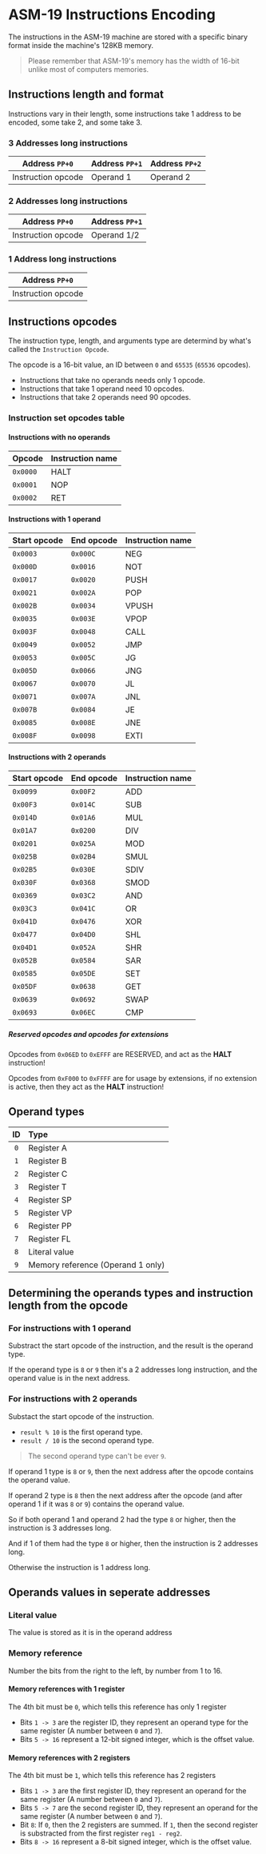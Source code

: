 
# ASM-19 Instructions Encoding

The instructions in the ASM-19 machine are stored with a specific binary format inside the machine's 128KB memory.

> Please remember that ASM-19's memory has the width of 16-bit unlike most of computers memories.

## Instructions length and format

Instructions vary in their length, some instructions take 1 address to be encoded, some take 2, and some take 3.

### 3 Addresses long instructions

| Address `PP+0`     | Address `PP+1` | Address `PP+2` |
| ------------------ | -------------- | -------------- |
| Instruction opcode | Operand 1      | Operand 2      |

### 2 Addresses long instructions

| Address `PP+0`     | Address `PP+1` |
| ------------------ | -------------- |
| Instruction opcode | Operand 1/2    |

### 1 Address long instructions

| Address `PP+0`     |
| ------------------ |
| Instruction opcode |

## Instructions opcodes

The instruction type, length, and arguments type are determind by what's called the `Instruction Opcode`.

The opcode is a 16-bit value, an ID between `0` and `65535` (`65536` opcodes).

- Instructions that take no operands needs only 1 opcode.
- Instructions that take 1 operand need 10 opcodes.
- Instructions that take 2 operands need 90 opcodes.

### Instruction set opcodes table

#### Instructions with no operands

| Opcode   | Instruction name |
| -------- | ---------------- |
| `0x0000` | HALT             |
| `0x0001` | NOP              |
| `0x0002` | RET              |

#### Instructions with 1 operand

| Start opcode | End opcode | Instruction name |
| ------------ | ---------- | ---------------- |
| `0x0003`     | `0x000C`   | NEG              |
| `0x000D`     | `0x0016`   | NOT              |
| `0x0017`     | `0x0020`   | PUSH             |
| `0x0021`     | `0x002A`   | POP              |
| `0x002B`     | `0x0034`   | VPUSH            |
| `0x0035`     | `0x003E`   | VPOP             |
| `0x003F`     | `0x0048`   | CALL             |
| `0x0049`     | `0x0052`   | JMP              |
| `0x0053`     | `0x005C`   | JG               |
| `0x005D`     | `0x0066`   | JNG              |
| `0x0067`     | `0x0070`   | JL               |
| `0x0071`     | `0x007A`   | JNL              |
| `0x007B`     | `0x0084`   | JE               |
| `0x0085`     | `0x008E`   | JNE              |
| `0x008F`     | `0x0098`   | EXTI             |

#### Instructions with 2 operands

| Start opcode | End opcode | Instruction name |
| ------------ | ---------- | ---------------- |
| `0x0099`     | `0x00F2`   | ADD              |
| `0x00F3`     | `0x014C`   | SUB              |
| `0x014D`     | `0x01A6`   | MUL              |
| `0x01A7`     | `0x0200`   | DIV              |
| `0x0201`     | `0x025A`   | MOD              |
| `0x025B`     | `0x02B4`   | SMUL             |
| `0x02B5`     | `0x030E`   | SDIV             |
| `0x030F`     | `0x0368`   | SMOD             |
| `0x0369`     | `0x03C2`   | AND              |
| `0x03C3`     | `0x041C`   | OR               |
| `0x041D`     | `0x0476`   | XOR              |
| `0x0477`     | `0x04D0`   | SHL              |
| `0x04D1`     | `0x052A`   | SHR              |
| `0x052B`     | `0x0584`   | SAR              |
| `0x0585`     | `0x05DE`   | SET              |
| `0x05DF`     | `0x0638`   | GET              |
| `0x0639`     | `0x0692`   | SWAP             |
| `0x0693`     | `0x06EC`   | CMP              |

##### Reserved opcodes and opcodes for extensions

Opcodes from `0x06ED` to `0xEFFF` are RESERVED, and act as the **HALT** instruction!

Opcodes from `0xF000` to `0xFFFF` are for usage by extensions, if no extension is active, then they act as the **HALT** instruction!


## Operand types

| ID  | Type                              |
|:---:|:--------------------------------- |
| `0` | Register A                        |
| `1` | Register B                        |
| `2` | Register C                        |
| `3` | Register T                        |
| `4` | Register SP                       |
| `5` | Register VP                       |
| `6` | Register PP                       |
| `7` | Register FL                       |
| `8` | Literal value                     |
| `9` | Memory reference (Operand 1 only) |

## Determining the operands types and instruction length from the opcode

### For instructions with 1 operand

Substract the start opcode of the instruction, and the result is the operand type.

If the operand type is `8` or `9` then it's a 2 addresses long instruction, and the operand value is in the next address.

### For instructions with 2 operands

Substact the start opcode of the instruction.

- `result % 10` is the first operand type.
- `result / 10` is the second operand type.

> The second operand type can't be ever `9`.

If operand 1 type is `8` or `9`, then the next address after the opcode contains the operand value.

If operand 2 type is `8` then the next address after the opcode (and after operand 1 if it was `8` or `9`) contains the operand value.

So if both operand 1 and operand 2 had the type `8` or higher, then the instruction is 3 addresses long.

And if 1 of them had the type `8` or higher, then the instruction is 2 addresses long.

Otherwise the instruction is 1 address long.

## Operands values in seperate addresses

### Literal value

The value is stored as it is in the operand address

### Memory reference

Number the bits from the right to the left, by number from 1 to 16.

#### Memory references with 1 register

The 4th bit must be `0`, which tells this reference has only 1 register

- Bits `1 -> 3` are the register ID, they represent an operand type for the same register (A number between `0` and `7`).
- Bits `5 -> 16` represent a 12-bit signed integer, which is the offset value.

#### Memory references with 2 registers

The 4th bit must be `1`, which tells this reference has 2 registers

- Bits `1 -> 3` are the first register ID, they represent an operand for the same register (A number between `0` and `7`).
- Bits `5 -> 7` are the second register ID, they represent an operand for the same register (A number between `0` and `7`).
- Bit `8`: If `0`, then the 2 registers are summed. If `1`, then the second register is substracted from the first register `reg1 - reg2`.
- Bits `8 -> 16` represent a 8-bit signed integer, which is the offset value.
